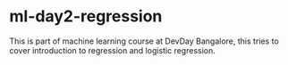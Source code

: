 # ml-day2-regression
This is part of machine learning course at DevDay Bangalore, this tries to cover introduction to regression and logistic regression.
